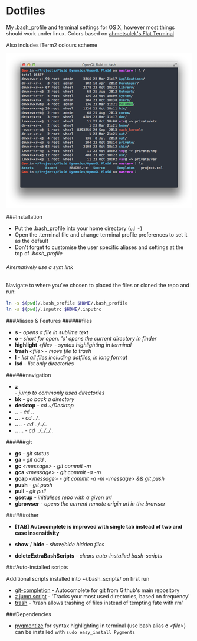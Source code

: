 Dotfiles
========

My .bash_profile and terminal settings for OS X, however most things should work under linux.
Colors based on [ahmetsulek's Flat Terminal](https://github.com/ahmetsulek/flat-terminal)

Also includes iTerm2 colours scheme

![preview](preview.png)

###Installation
- Put the .bash_profile into your home directory (`cd ~`)
- Open the .terminal file and change terminal profile preferences to set it as the default
- Don't forget to customise the user specific aliases and settings at the top of *.bash_profile*


###### Alternatively use a sym link
Navigate to where you've chosen to placed the files or cloned the repo and run:

```bash
ln -s $(pwd)/.bash_profile $HOME/.bash_profile
ln -s $(pwd)/.inputrc $HOME/.inputrc
```

###Aliases & Features
######files
- **s** - *opens a file in sublime text*
- **o** - *short for open. 'o' opens the current directory in finder* 
- **highlight** *\<file\>* - *syntax highlighting in terminal*
- **trash** *\<file\>* - *move file to trash*
- **l** - *list all files including dotfiles, in long format*
- **lsd** - *list only directories*

######navigation
- **z** *<search string>* - *jump to commonly used directories*
- **bk** - *go back a directory*
- **desktop** - *cd ~/Desktop*
- **..** 	- *cd ..*
- **...** 	- *cd ../..*
- **....** 	- *cd ../../..*
- **.....** - *cd ../../../..*

######git
- **gs** - *git status*
- **ga** - *git add .*
- **gc** *\<message\>* - *git commit -m*
- **gca** *\<message\>* - *git commit -a -m*
- **gcap** *\<message\>* - *git commit -a -m \<message\> && git push*
- **push** - *git push*
- **pull** - *git pull*
- **gsetup** *<repo-url>* - *initialises repo with a given url*
- **gbrowser** - *opens the current remote origin url in the browser*

######other
- **[TAB] Autocomplete is improved with single tab instead of two and case insensitivity**

- **show** / **hide** - *show/hide hidden files* 
- **deleteExtraBashScripts** - *clears auto-installed bash-scripts*

###Auto-installed scripts

Additional scripts installed into ~/.bash_scripts/ on first run

- [git-completion](https://github.com/git/git/tree/master/contrib/completion) - Autocomplete for git from Github's main repository
- [z jump script](https://github.com/rupa/z) - 'Tracks your most used directories, based on frequency'
- [trash](https://github.com/morgant/tools-osx) - 'trash allows trashing of files instead of tempting fate with rm'

###Dependencies

- [pygmentize](http://pygments.org/) for syntax highlighting in terminal (use bash alias **c** *\<file\>*) can be installed with `sudo easy_install Pygments`
